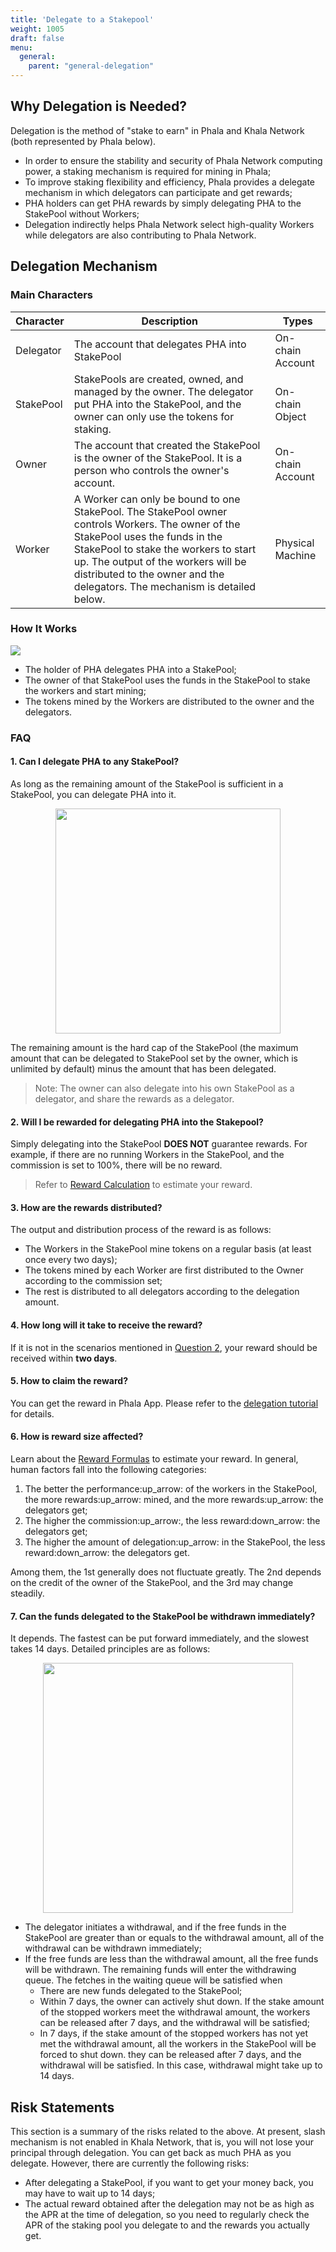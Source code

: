 ```yaml
---
title: 'Delegate to a Stakepool'
weight: 1005
draft: false
menu:
  general:
    parent: "general-delegation"
---
```


## Why Delegation is Needed?

Delegation is the method of "stake to earn" in Phala and Khala Network (both represented by Phala below).

- In order to ensure the stability and security of Phala Network computing power, a staking mechanism is required for mining in Phala;
- To improve staking flexibility and efficiency, Phala provides a delegate mechanism in which delegators can participate and get rewards;
- PHA holders can get PHA rewards by simply delegating PHA to the StakePool without Workers;
- Delegation indirectly helps Phala Network select high-quality Workers while delegators are also contributing to Phala Network.

## Delegation Mechanism

### Main Characters

| Character | Description                                                                                                                                                                                                                                                                                     | Types            |
| --------- | ----------------------------------------------------------------------------------------------------------------------------------------------------------------------------------------------------------------------------------------------------------------------------------------------- | ---------------- |
| Delegator | The account that delegates PHA into StakePool                                                                                                                                                                                                                                                   | On-chain Account |
| StakePool | StakePools are created, owned, and managed by the owner. The delegator put PHA into the StakePool, and the owner can only use the tokens for staking.                                                                                                                                           | On-chain Object  |
| Owner     | The account that created the StakePool is the owner of the StakePool. It is a person who controls the owner's account.                                                                                                                                                                          | On-chain Account |
| Worker    | A Worker can only be bound to one StakePool. The StakePool owner controls Workers. The owner of the StakePool uses the funds in the StakePool to stake the workers to start up. The output of the workers will be distributed to the owner and the delegators. The mechanism is detailed below. | Physical Machine |

### How It Works

![](/images/general/overall.png)

- The holder of PHA delegates PHA into a StakePool;
- The owner of that StakePool uses the funds in the StakePool to stake the workers and start mining;
- The tokens mined by the Workers are distributed to the owner and the delegators.


### FAQ

#### 1. Can I delegate PHA to any StakePool?

As long as the remaining amount of the StakePool is sufficient in a StakePool, you can delegate PHA into it.

<p align="center">
  <img src="/images/general/stakepool.png" width="360"/>
</p>

The remaining amount is the hard cap of the StakePool (the maximum amount that can be delegated to StakePool set by the owner, which is unlimited by default)  minus the amount that has been delegated.

> Note: The owner can also delegate into his own StakePool as a delegator, and share the rewards as a delegator.

#### 2. Will I be rewarded for delegating PHA into the Stakepool?

Simply delegating into the StakePool **DOES NOT** guarantee rewards. For example, if there are no running Workers in the StakePool, and the commission is set to 100%, there will be no reward.

> Refer to [Reward Calculation](/en-us/general/applications/reward-calculation/) to estimate your reward.

#### 3. How are the rewards distributed?

The output and distribution process of the reward is as follows:

- The Workers in the StakePool mine tokens on a regular basis (at least once every two days);
- The tokens mined by each Worker are first distributed to the Owner according to the commission set;
- The rest is distributed to all delegators according to the delegation amount.

#### 4. How long will it take to receive the reward?

If it is not in the scenarios mentioned in [Question 2](/en-us/general/applications/stakepool/#2-will-i-be-rewarded-for-delegating-pha-into-the-stakepool), your reward should be received within **two days**.

#### 5. How to claim the reward?

You can get the reward in Phala App. Please refer to the [delegation tutorial](/en-us/general/applications/phala-app) for details.

#### 6. How is reward size affected?

Learn about the [Reward Formulas](/en-us/general/applications/reward-calculation) to estimate your reward. In general, human factors fall into the following categories:

1. The better the performance:up_arrow: of the workers in the StakePool, the more rewards:up_arrow: mined, and the more rewards:up_arrow: the delegators get;
2. The higher the commission:up_arrow:, the less reward:down_arrow: the delegators get;
3. The higher the amount of delegation:up_arrow: in the StakePool, the less reward:down_arrow: the delegators get.

Among them, the 1st generally does not fluctuate greatly. The 2nd depends on the credit of the owner of the StakePool, and the 3rd may change steadily.

#### 7. Can the funds delegated to the StakePool be withdrawn immediately?

It depends. The fastest can be put forward immediately, and the slowest takes 14 days. Detailed principles are as follows:

<p align="center">
  <img src="/images/general/withdraw.png" width="400"/>
</p>

- The delegator initiates a withdrawal, and if the free funds in the StakePool are greater than or equals to the withdrawal amount, all of the withdrawal can be withdrawn immediately;
- If the free funds are less than the withdrawal amount, all the free funds will be withdrawn. The remaining funds will enter the withdrawing queue. The fetches in the waiting queue will be satisfied when
  - There are new funds delegated to the StakePool;
  - Within 7 days, the owner can actively shut down. If the stake amount of the stopped workers meet the withdrawal amount, the workers can be released after 7 days, and the withdrawal will be satisfied;
  - In 7 days, if the stake amount of the stopped workers has not yet met the withdrawal amount, all the workers in the StakePool will be forced to shut down. they can be released after 7 days, and the withdrawal will be satisfied. In this case, withdrawal might take up to 14 days.

## Risk Statements

This section is a summary of the risks related to the above. At present, slash mechanism is not enabled in Khala Network, that is, you will not lose your principal through delegation. You can get back as much PHA as you delegate. However, there are currently the following risks:

- After delegating a StakePool, if you want to get your money back, you may have to wait up to 14 days;
- The actual reward obtained after the delegation may not be as high as the APR at the time of delegation, so you need to regularly check the APR of the staking pool you delegate to and the rewards you actually get.
